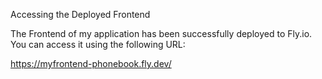 Accessing the Deployed Frontend

The Frontend of my application has been successfully deployed to Fly.io. You can access it using the following URL:


https://myfrontend-phonebook.fly.dev/